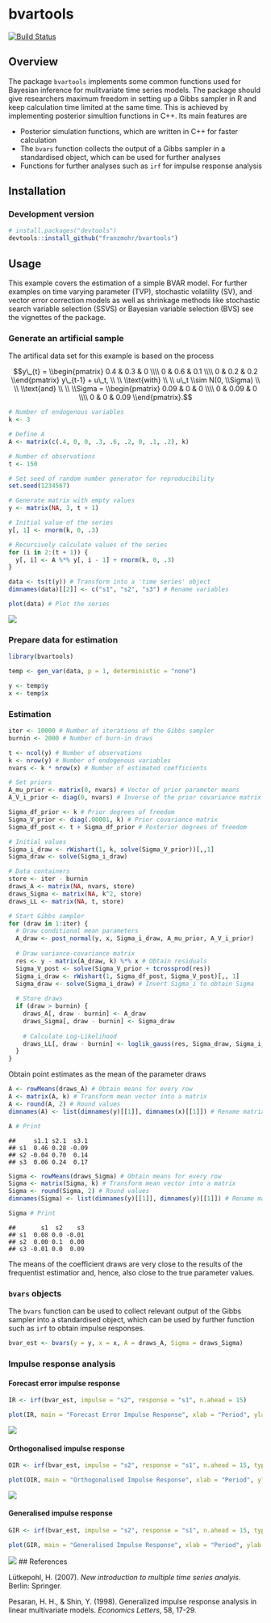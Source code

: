 
bvartools
=========

[![Build Status](https://travis-ci.org/franzmohr/bvartools.svg?branch=master)](https://travis-ci.org/franzmohr/bvartools)

Overview
--------

The package `bvartools` implements some common functions used for Bayesian inference for mulitvariate time series models. The package should give researchers maximum freedom in setting up a Gibbs sampler in R and keep calculation time limited at the same time. This is achieved by implementing posterior simultion functions in C++. Its main features are

-   Posterior simulation functions, which are written in C++ for faster calculation
-   The `bvars` function collects the output of a Gibbs sampler in a standardised object, which can be used for further analyses
-   Functions for further analyses such as `irf` for impulse response analysis

Installation
------------

### Development version

``` r
# install.packages("devtools")
devtools::install_github("franzmohr/bvartools")
```

Usage
-----

This example covers the estimation of a simple BVAR model. For further examples on time varying parameter (TVP), stochastic volatility (SV), and vector error correction models as well as shrinkage methods like stochastic search variable selection (SSVS) or Bayesian variable selection (BVS) see the vignettes of the package.

### Generate an artificial sample

The artifical data set for this example is based on the process

$$y\_{t} = \\begin{pmatrix} 0.4 & 0.3 & 0 \\\\ 0 & 0.6 & 0.1 \\\\ 0 & 0.2 & 0.2 \\end{pmatrix} y\_{t-1} + u\_t, \\ \\ \\text{with} \\ \\ u\_t \\sim N(0, \\Sigma) \\ \\ \\text{and} \\ \\ \\Sigma = \\begin{pmatrix} 0.09 & 0 & 0 \\\\ 0 & 0.09 & 0 \\\\ 0 & 0 & 0.09 \\end{pmatrix}.$$

``` r
# Number of endogenous variables
k <- 3

# Define A
A <- matrix(c(.4, 0, 0, .3, .6, .2, 0, .1, .2), k)

# Number of observations
t <- 150

# Set seed of random number generator for reproducibility
set.seed(1234567)

# Generate matrix with empty values
y <- matrix(NA, 3, t + 1)

# Initial value of the series
y[, 1] <- rnorm(k, 0, .3)

# Recursively calculate values of the series
for (i in 2:(t + 1)) {
  y[, i] <- A %*% y[, i - 1] + rnorm(k, 0, .3)
}

data <- ts(t(y)) # Transform into a 'time series' object
dimnames(data)[[2]] <- c("s1", "s2", "s3") # Rename variables

plot(data) # Plot the series
```

<img src="README_files/figure-markdown_github/art-data-1.png" style="display: block; margin: auto;" />

### Prepare data for estimation

``` r
library(bvartools)

temp <- gen_var(data, p = 1, deterministic = "none")

y <- temp$y
x <- temp$x
```

### Estimation

``` r
iter <- 10000 # Number of iterations of the Gibbs sampler
burnin <- 2000 # Number of burn-in draws

t <- ncol(y) # Number of observations
k <- nrow(y) # Number of endogenous variables
nvars <- k * nrow(x) # Number of estimated coefficients

# Set priors
A_mu_prior <- matrix(0, nvars) # Vector of prior parameter means
A_V_i_prior <- diag(0, nvars) # Inverse of the prior covariance matrix

Sigma_df_prior <- k # Prior degrees of freedom
Sigma_V_prior <- diag(.00001, k) # Prior covariance matrix
Sigma_df_post <- t + Sigma_df_prior # Posterior degrees of freedom

# Initial values
Sigma_i_draw <- rWishart(1, k, solve(Sigma_V_prior))[,,1]
Sigma_draw <- solve(Sigma_i_draw)

# Data containers
store <- iter - burnin
draws_A <- matrix(NA, nvars, store)
draws_Sigma <- matrix(NA, k^2, store)
draws_LL <- matrix(NA, t, store)

# Start Gibbs sampler
for (draw in 1:iter) {
  # Draw conditional mean parameters
  A_draw <- post_normal(y, x, Sigma_i_draw, A_mu_prior, A_V_i_prior)
  
  # Draw variance-covariance matrix
  res <- y - matrix(A_draw, k) %*% x # Obtain residuals
  Sigma_V_post <- solve(Sigma_V_prior + tcrossprod(res))
  Sigma_i_draw <- rWishart(1, Sigma_df_post, Sigma_V_post)[,, 1]
  Sigma_draw <- solve(Sigma_i_draw) # Invert Sigma_i to obtain Sigma
  
  # Store draws
  if (draw > burnin) {
    draws_A[, draw - burnin] <- A_draw
    draws_Sigma[, draw - burnin] <- Sigma_draw
    
    # Calculate Log-Likelihood
    draws_LL[, draw - burnin] <- loglik_gauss(res, Sigma_draw, Sigma_i_draw)
  }
}
```

Obtain point estimates as the mean of the parameter draws

``` r
A <- rowMeans(draws_A) # Obtain means for every row
A <- matrix(A, k) # Transform mean vector into a matrix
A <- round(A, 2) # Round values
dimnames(A) <- list(dimnames(y)[[1]], dimnames(x)[[1]]) # Rename matrix dimensions

A # Print
```

    ##     s1.1 s2.1  s3.1
    ## s1  0.46 0.28 -0.09
    ## s2 -0.04 0.70  0.14
    ## s3  0.06 0.24  0.17

``` r
Sigma <- rowMeans(draws_Sigma) # Obtain means for every row
Sigma <- matrix(Sigma, k) # Transform mean vector into a matrix
Sigma <- round(Sigma, 2) # Round values
dimnames(Sigma) <- list(dimnames(y)[[1]], dimnames(y)[[1]]) # Rename matrix dimensions

Sigma # Print
```

    ##       s1  s2    s3
    ## s1  0.08 0.0 -0.01
    ## s2  0.00 0.1  0.00
    ## s3 -0.01 0.0  0.09

The means of the coefficient draws are very close to the results of the frequentist estimatior and, hence, also close to the true parameter values.

### `bvars` objects

The `bvars` function can be used to collect relevant output of the Gibbs sampler into a standardised object, which can be used by further function such as `irf` to obtain impulse responses.

``` r
bvar_est <- bvars(y = y, x = x, A = draws_A, Sigma = draws_Sigma)
```

### Impulse response analysis

#### Forecast error impulse response

``` r
IR <- irf(bvar_est, impulse = "s2", response = "s1", n.ahead = 15)

plot(IR, main = "Forecast Error Impulse Response", xlab = "Period", ylab = "Response")
```

![](README_files/figure-markdown_github/feir-1.png)

#### Orthogonalised impulse response

``` r
OIR <- irf(bvar_est, impulse = "s2", response = "s1", n.ahead = 15, type = "oir")

plot(OIR, main = "Orthogonalised Impulse Response", xlab = "Period", ylab = "Response")
```

![](README_files/figure-markdown_github/oir-1.png)

#### Generalised impulse response

``` r
GIR <- irf(bvar_est, impulse = "s2", response = "s1", n.ahead = 15, type = "gir")

plot(GIR, main = "Generalised Impulse Response", xlab = "Period", ylab = "Response")
```

![](README_files/figure-markdown_github/gir-1.png) \#\# References

Lütkepohl, H. (2007). *New introduction to multiple time series analyis*. Berlin: Springer.

Pesaran, H. H., & Shin, Y. (1998). Generalized impulse response analysis in linear multivariate models. *Economics Letters*, 58, 17-29.
